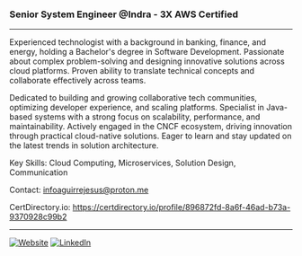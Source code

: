 ### Senior System Engineer @Indra - 3X AWS Certified

----

Experienced technologist with a background in banking, finance, and energy, holding a Bachelor's degree in Software Development. Passionate about complex problem-solving and designing innovative solutions across cloud platforms. Proven ability to translate technical concepts and collaborate effectively across teams. 

Dedicated to building and growing collaborative tech communities, optimizing developer experience, and scaling platforms. Specialist in Java-based systems with a strong focus on scalability, performance, and maintainability. Actively engaged in the CNCF ecosystem, driving innovation through practical cloud-native solutions. Eager to learn and stay updated on the latest trends in solution architecture.

Key Skills: Cloud Computing, Microservices, Solution Design, Communication

Contact: infoaguirrejesus@proton.me

CertDirectory.io: https://certdirectory.io/profile/896872fd-8a6f-46ad-b73a-9370928c99b2

----

<a href="https://jeaguirre-web.vercel.app" target="_blank" rel="noopener noreferrer">![Website](https://img.shields.io/badge/Website-inactive.svg?style=for-the-badge&logo=Windows%20Terminal)</a>
<a href="https://www.linkedin.com/in/info-aguirre-jesus" target="_blank" rel="noopener noreferrer">![LinkedIn](https://img.shields.io/badge/LinkedIn-informational.svg?style=for-the-badge&logo=linkedin)</a>
